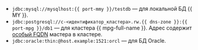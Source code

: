 * `jdbc:mysql://mysqlhost:{{ port-mmy }}/testdb` — для локальной БД {{ MY }}.
* `jdbc:postgresql://c-<идентификатор_кластера>.rw.{{ dns-zone }}:{{ port-mpg }}/db1` — для кластера {{ mpg-full-name }}. Адрес содержит [особый FQDN](../../../managed-postgresql/operations/connect.md#special-fqdns) мастера в кластере.
* `jdbc:oracle:thin:@host.example:1521:orcl` — для БД Oracle.
